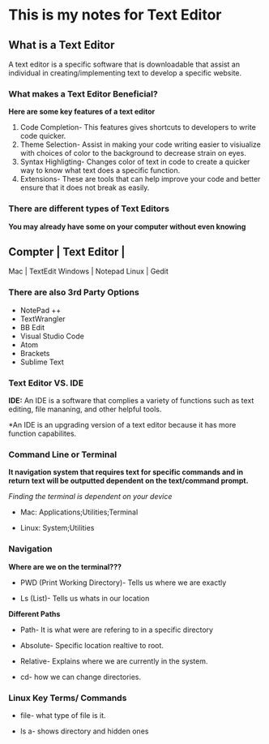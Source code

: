 # This is my notes for Text Editor

## What is a Text Editor 

A text editor is a specific software that is downloadable that assist an individual in creating/implementing text to develop a specific website. 

### What makes a Text Editor Beneficial? 

**Here are some key features of a text editor**

1. Code Completion- This features gives shortcuts to developers to write code quicker.
3. Theme Selection- Assist in making your code writing easier to visiualize with choices of color to the background to decrease strain on eyes.
4. Syntax Highligting- Changes color of text in code to create a quicker way to know what text does a specific function.
5. Extensions- These are tools that can help improve your code and better ensure that it does not break as easily.

### There are different types of Text Editors 

**You may already have some on your computer without even knowing**

Compter | Text Editor
        |
----------------------
Mac     |  TextEdit
Windows |  Notepad
Linux   |  Gedit

### There are also 3rd Party Options 

* NotePad ++
* TextWrangler
* BB Edit
* Visual Studio Code
* Atom
* Brackets 
* Sublime Text

### Text Editor VS. IDE

**IDE:** An IDE is a software that complies a variety of functions such as text editing, file mananing, and other helpful tools. 

*An IDE is an upgrading version of a text editor because it has more function capabilites. 


### Command Line or Terminal 

**It navigation system that requires text for specific commands and in return text will be outputted dependent on the text/command prompt.**

*Finding the terminal is dependent on your device* 

* Mac: Applications;Utilities;Terminal

* Linux: System;Utilities

### Navigation

**Where are we on the terminal???** 

* PWD (Print Working Directory)- Tells us where we are exactly 

* Ls (List)- Tells us whats in our location 

**Different Paths**

* Path- It is what were are refering to in a specific directory

* Absolute- Specific location realtive to root.

* Relative- Explains where we are currently in the system.

* cd- how we can change directories.

### Linux Key Terms/ Commands 

* file- what type of file is it. 

* ls a- shows directory and hidden ones







